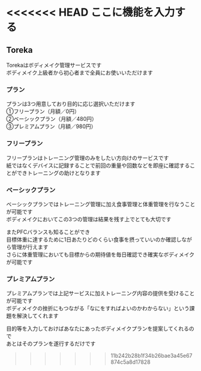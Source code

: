 <<<<<<< HEAD
ここに機能を入力する
=======
## Toreka

Torekaはボディメイク管理サービスです<br>
ボディメイク上級者から初心者まで全員にお使いいただけます<br>

### プラン
プランは3つ用意しており目的に応じ選択いただけます<br>
①フリープラン（月額／0円）<br>
②ベーシックプラン（月額／480円）<br>
③プレミアムプラン（月額／980円）<br>

### フリープラン
フリープランはトレーニング管理のみをしたい方向けのサービスです<br>
紙ではなくデバイスに記録することで前回の重量や回数などを即座に確認することができトレーニングの助けとなります<br>

### ベーシックプラン
ベーシックプランではトレーニング管理に加え食事管理と体重管理を行なうことが可能です<br>
ボディメイクにおいてこの3つの管理は結果を残す上でとても大切です<br>

またPFCバランスも知ることができ<br>
目標体重に達するために1日あたりどのくらい食事を摂っていいのか確認しながら管理が行えます<br>
さらに体重管理においても目標からの期待値を毎日確認でき確実なボディメイクが可能です<br>

### プレミアムプラン
プレミアムプランでは上記サービスに加えトレーニング内容の提供を受けることが可能です<br>
ボディメイクの挫折にもつながる「なにをすればよいのかわからない」という課題を解決してくれます<br>

目的等を入力しておけばあなたにあったボディメイクプランを提案してくれるので<br>
あとはそのプランを遂行するだけです<br>

>>>>>>> 11b242b28b1f34b26bae3a45e67874c5a8d17828
